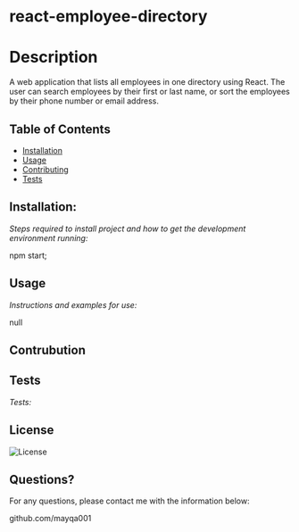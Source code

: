 # react-employee-directory

# Description
A web application that lists all employees in one directory using React. The user can search employees by their first or last name, or sort the employees by their phone number or email address.

## Table of Contents
* [Installation](#installation)
* [Usage](#usage)
* [Contributing](#contributing)
* [Tests](#tests)

## Installation:

*Steps required to install project and how to get the development environment running:*

npm start;
    
## Usage

*Instructions and examples for use:*

null

    
## Contrubution


## Tests

*Tests:*
      

## License
![License](https://img.shields.io/badge/License-null%202.0-blue.svg)


## Questions?
    
For any questions, please contact me with the information below:

github.com/mayqa001
